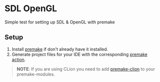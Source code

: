 # SDL OpenGL

Simple test for setting up SDL & OpenGL with premake

## Setup

1. Install [premake](https://premake.github.io/) if don't already have it installed.
2. Generate project files for your IDE with the corresponding [premake action](https://premake.github.io/docs/Using-Premake).

> **NOTE**:
> If you are using CLion you need to add [premake-clion](https://github.com/Rankail/premake-clion.git) to your premake-modules.